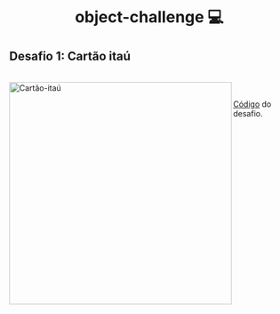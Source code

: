 
<h1 align = "center"> object-challenge 💻 </h1>


<h2> Desafio 1: Cartão itaú</h2>

<br>

<img src= "\assets\screenshot\catão-itau.png" min-width="300px" max-width="500px" width="400px" align="left" alt="Cartão-itaú">

<br>

<p align= "left">
	<a href = "https://github.com/Bruno-Luna/object-challenge/tree/master/cart%C3%A3o-ita%C3%BA">Código</a> do desafio.
</p>

